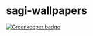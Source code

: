 # sagi-wallpapers

[![Greenkeeper badge](https://badges.greenkeeper.io/147loch/sagi-wallpapers.svg?token=8d52b822818e12aa10caa11cc6e898566e9e0bf1c6a2965789cf297aec1f8244&ts=1531251492301)](https://greenkeeper.io/)
